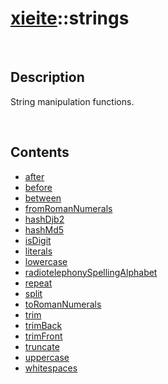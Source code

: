 # [xieite](./xieite.md)\:\:strings

&nbsp;

## Description
String manipulation functions.

&nbsp;

## Contents
- [after](./namespaces/strings/after.md)
- [before](./namespaces/strings/before.md)
- [between](./namespaces/strings/between.md)
- [fromRomanNumerals](./namespaces/strings/from_roman_numerals.md)
- [hashDjb2](./namespaces/strings/hash_djb2.md)
- [hashMd5](./namespaces/strings/hash_md5.md)
- [isDigit](./namespaces/strings/is_digit.md)
- [literals](./namespaces/strings/literals.md)
- [lowercase](./namespaces/strings/lowercase.md)
- [radiotelephonySpellingAlphabet](./namespaces/strings/radiotelephony_spelling_alphabet.md)
- [repeat](./namespaces/strings/repeat.md)
- [split](./namespaces/strings/split.md)
- [toRomanNumerals](./namespaces/strings/to_roman_numerals.md)
- [trim](./namespaces/strings/trim.md)
- [trimBack](./namespaces/strings/trim_back.md)
- [trimFront](./namespaces/strings/trim_front.md)
- [truncate](./namespaces/strings/truncate.md)
- [uppercase](./namespaces/strings/uppercase.md)
- [whitespaces](./namespaces/strings/whitespaces.md)
